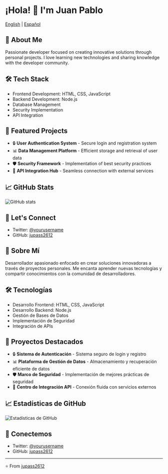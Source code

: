 # ¡Hola! 👋 I'm Juan Pablo

[English](#english) | [Español](#español)

<div id="english">

## 🚀 About Me
Passionate developer focused on creating innovative solutions through personal projects. I love learning new technologies and sharing knowledge with the developer community.

## 🛠️ Tech Stack
- Frontend Development: HTML, CSS, JavaScript
- Backend Development: Node.js
- Database Management
- Security Implementation
- API Integration

## 🌟 Featured Projects
- 🔒 **User Authentication System** - Secure login and registration system
- 📊 **Data Management Platform** - Efficient storage and retrieval of user data
- 🛡️ **Security Framework** - Implementation of best security practices
- 🔄 **API Integration Hub** - Seamless connection with external services

## 📈 GitHub Stats
![GitHub stats](https://github-readme-stats.vercel.app/api?username=jupass2612&show_icons=true&theme=radical)

## 🤝 Let's Connect
- Twitter: [@yourusername](https://twitter.com/yourusername)
- GitHub: [jupass2612](https://github.com/jupass2612)

</div>

<div id="español">

## 🚀 Sobre Mí
Desarrollador apasionado enfocado en crear soluciones innovadoras a través de proyectos personales. Me encanta aprender nuevas tecnologías y compartir conocimientos con la comunidad de desarrolladores.

## 🛠️ Tecnologías
- Desarrollo Frontend: HTML, CSS, JavaScript
- Desarrollo Backend: Node.js
- Gestión de Bases de Datos
- Implementación de Seguridad
- Integración de APIs

## 🌟 Proyectos Destacados
- 🔒 **Sistema de Autenticación** - Sistema seguro de login y registro
- 📊 **Plataforma de Gestión de Datos** - Almacenamiento y recuperación eficiente de datos
- 🛡️ **Marco de Seguridad** - Implementación de mejores prácticas de seguridad
- 🔄 **Centro de Integración API** - Conexión fluida con servicios externos

## 📈 Estadísticas de GitHub
![Estadísticas de GitHub](https://github-readme-stats.vercel.app/api?username=jupass2612&show_icons=true&theme=radical&locale=es)

## 🤝 Conectemos
- Twitter: [@yourusername](https://twitter.com/yourusername)
- GitHub: [jupass2612](https://github.com/jupass2612)

</div>

---

⭐️ From [jupass2612](https://github.com/jupass2612)